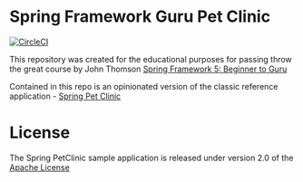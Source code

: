 # Spring Framework Guru Pet Clinic

[![CircleCI](https://circleci.com/gh/hedg-r52/sfg-pet-clinic/tree/main.svg?style=shield)](https://circleci.com/gh/hedg-r52/sfg-pet-clinic/tree/main)

This repository was created for the educational purposes for passing throw the great course by John Thomson [Spring Framework 5: Beginner to Guru](https://www.udemy.com/course/spring-framework-5-beginner-to-guru)

Contained in this repo is an opinionated version of the classic reference application - [Spring Pet Clinic](https://github.com/spring-projects/spring-petclinic)

# License
The Spring PetClinic sample application is released under version 2.0 of the [Apache License](http://www.apache.org/licenses/LICENSE-2.0)